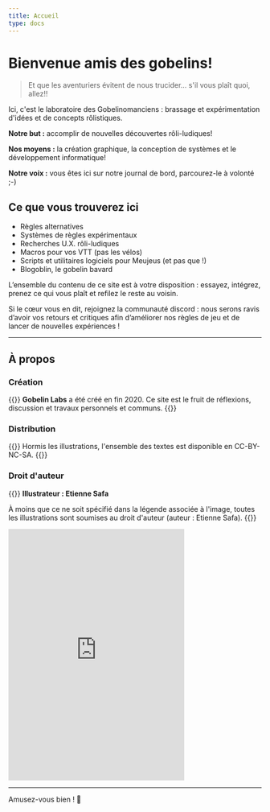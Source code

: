 ```yaml
---
title: Accueil
type: docs
---
```


# Bienvenue amis des gobelins!

>Et que les aventuriers évitent de nous trucider... s'il vous plaît quoi, allez!!

Ici, c'est le laboratoire des Gobelinomanciens : brassage et expérimentation d'idées et de concepts rôlistiques.

**Notre but :** accomplir de nouvelles découvertes rôli-ludiques!

**Nos moyens :** la création graphique, la conception de systèmes et le développement informatique!

**Notre voix :** vous êtes ici sur notre journal de bord, parcourez-le à volonté ;-)

## Ce que vous trouverez ici

* Règles alternatives
* Systèmes de règles expérimentaux
* Recherches U.X. rôli-ludiques 
* Macros pour vos VTT (pas les vélos)
* Scripts et utilitaires logiciels pour Meujeus (et pas que !)
* Blogoblin, le gobelin bavard

L’ensemble du contenu de ce site est à votre disposition : essayez, intégrez, prenez ce qui vous plaît et refilez le reste au voisin.

Si le cœur vous en dit, rejoignez la communauté discord : nous serons ravis d’avoir vos retours et critiques afin d’améliorer nos règles de jeu et de lancer de nouvelles expériences !

---

## À propos

### Création

{{<hint info>}}
**Gobelin Labs** a été créé en fin 2020. Ce site est le fruit de réflexions, discussion et travaux personnels et communs.
{{</hint>}}

### Distribution

{{<hint warning>}}
Hormis les illustrations, l'ensemble des textes est disponible en CC-BY-NC-SA.
{{</hint>}}

### Droit d'auteur

{{<hint danger>}}
**Illustrateur : Etienne Safa**

À moins que ce ne soit spécifié dans la légende associée à l'image, toutes les illustrations sont soumises au droit d'auteur (auteur : Etienne Safa).
{{</hint>}}

<iframe src="https://discord.com/widget?id=784169408440303636&theme=dark" width="350" height="500" allowtransparency="true" frameborder="0" sandbox="allow-popups allow-popups-to-escape-sandbox allow-same-origin allow-scripts"></iframe>

----

Amusez-vous bien ! 🙂